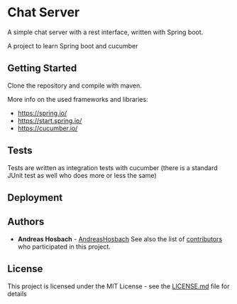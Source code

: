 # Chat Server
A simple chat server with a rest interface, written with Spring boot.

A project to learn Spring boot and cucumber

## Getting Started
Clone the repository and compile with maven.

More info on the used frameworks and libraries:
* https://spring.io/
* https://start.spring.io/
* https://cucumber.io/

## Tests
Tests are written as integration tests with cucumber
(there is a standard JUnit test as well who does more or less the same)

## Deployment


## Authors
* **Andreas Hosbach** - [AndreasHosbach](https://github.com/AndreasHosbach)
See also the list of [contributors](https://github.com/AndreasHosbach/chatserver/contributors) who participated in this project.

## License

This project is licensed under the MIT License - see the [LICENSE.md](LICENSE.md) file for details


